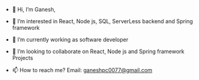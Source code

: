 - 👋 Hi, I’m Ganesh,

- 👀 I’m interested in React, Node js, SQL, ServerLess backend and Spring framework

- 🌱 I’m currently working as software developer

- 💞️ I’m looking to collaborate on React, Node js and Spring framework Projects

- 📫 How to reach me? Email: ganeshpc0077@gmail.com
